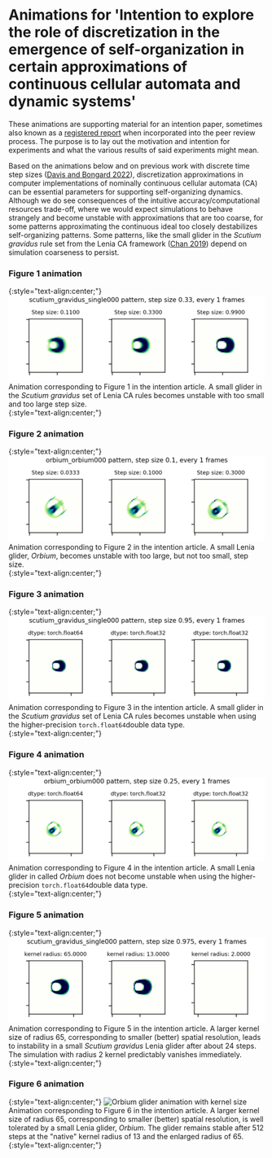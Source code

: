 # Animations for 'Intention to explore the role of discretization in the emergence of self-organization in certain approximations of continuous cellular automata and dynamic systems'

These animations are supporting material for an intention paper, sometimes also known as a [registered report](https://web.archive.org/web/20220303054412/https://royalsociety.org/blog/2016/11/registered-reports-what-are-they-and-why-are-they-important/) when incorporated into the peer review process. The purpose is to lay out the motivation and intention for experiments and what the various results of said experiments might mean. 

Based on the animations below and on previous work with discrete time step sizes ([Davis and Bongard 2022](https://direct.mit.edu/isal/proceedings/isal/34/43/112315)), discretization approximations in computer implementations of nominally continuous cellular automata (CA) can be essential parameters for supporting self-organizing dynamics. Although we do see consequences of the intuitive accuracy/computational resources trade-off, where we would expect simulations to behave strangely and become unstable with approximations that are too coarse, for some patterns approximating the continuous ideal too closely destabilizes self-organizing patterns. Some patterns, like the small glider in the _Scutium gravidus_ rule set from the Lenia CA framework ([Chan 2019](https://www.complex-systems.com/abstracts/v28_i03_a01/)) depend on simulation coarseness to persist. 


### Figure 1 animation

{:style="text-align:center;"}
![Scutium glider animation with variable dt](assets/dt_scutium.gif)
Animation corresponding to Figure 1 in the intention article. A small glider in the _Scutium gravidus_ set of Lenia CA rules becomes unstable with too small and too large step size.  
{:style="text-align:center;"}

### Figure 2 animation

{:style="text-align:center;"}
![Orbium glider animation with variable dt](assets/dt_orbium.gif)
Animation corresponding to Figure 2 in the intention article. A small Lenia glider, _Orbium_, becomes unstable with too large, but not too small, step size.  
{:style="text-align:center;"}


### Figure 3 animation

{:style="text-align:center;"}
![Scutium glider animation with variable dtype](assets/dtypes_scutium.gif)
Animation corresponding to Figure 3 in the intention article. A small glider in the _Scutium gravidus_ set of Lenia CA rules becomes unstable when using the higher-precision `torch.float64`double data type.  
{:style="text-align:center;"}

### Figure 4 animation

{:style="text-align:center;"}
![Orbium glider animation with variable dtype](assets/dtypes_orbium.gif)
Animation corresponding to Figure 4 in the intention article. A small Lenia glider in called _Orbium_ does not become unstable when using the higher-precision `torch.float64`double data type.  
{:style="text-align:center;"}


### Figure 5 animation

{:style="text-align:center;"}
![Scutium glider animation with kernel size](assets/kernel_sizes_scutium.gif)
Animation corresponding to Figure 5 in the intention article. A larger kernel size of radius 65, corresponding to smaller (better) spatial resolution, leads to instability in a small _Scutium gravidus_ Lenia glider after about 24 steps. The simulation with radius 2 kernel predictably vanishes immediately. 
{:style="text-align:center;"}

### Figure 6 animation

{:style="text-align:center;"}
![Orbium glider animation with kernel size](assets/kernel_sizes_orbium.gif)
Animation corresponding to Figure 6 in the intention article. A larger kernel size of radius 65, corresponding to smaller (better) spatial resolution, is well tolerated by a small Lenia glider, _Orbium_. The glider remains stable after 512 steps at the "native" kernel radius of 13 and the enlarged radius of 65.
{:style="text-align:center;"}

